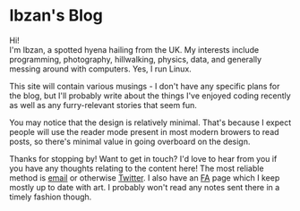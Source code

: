 # Ibzan's Blog

Hi!  
I'm Ibzan, a spotted hyena hailing from the UK. My interests include
programming, photography, hillwalking, physics, data, and generally messing
around with computers. Yes, I run Linux.

This site will contain various musings - I don't have any specific plans for
the blog, but I'll probably write about the things I've enjoyed coding recently
as well as any furry-relevant stories that seem fun.

You may notice that the design is relatively minimal. That's because I expect
people will use the reader mode present in most modern browers to read posts,
so there's minimal value in going overboard on the design.

Thanks for stopping by! Want to get in touch? I'd love to hear from you if you
have any thoughts relating to the content here! The most reliable method is
[email][email] or otherwise [Twitter][twitter]. I also have an
[FA][furaffinity] page which I keep mostly up to date with art. I probably won't
read any notes sent there in a timely fashion though.

[email]: mailto:ibzan@ibzan.co.uk
[twitter]: https://twitter.com/IbzanHyena
[furaffinity]: https://www.furaffinity.net/user/ibzanhyena/

